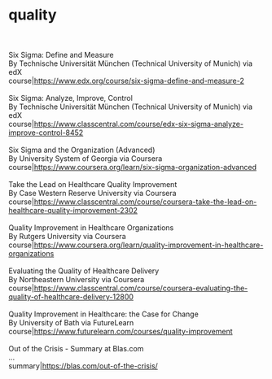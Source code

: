 # quality<br><br>

Six Sigma: Define and Measure<br>By Technische Universität München (Technical University of Munich) via edX<br>course|https://www.edx.org/course/six-sigma-define-and-measure-2<br><br>
Six Sigma: Analyze, Improve, Control<br>By Technische Universität München (Technical University of Munich) via edX<br>course|https://www.classcentral.com/course/edx-six-sigma-analyze-improve-control-8452<br><br>
Six Sigma and the Organization (Advanced)<br>By University System of Georgia via Coursera<br>course|https://www.coursera.org/learn/six-sigma-organization-advanced<br><br>
Take the Lead on Healthcare Quality Improvement<br>By Case Western Reserve University via Coursera<br>course|https://www.classcentral.com/course/coursera-take-the-lead-on-healthcare-quality-improvement-2302<br><br>
Quality Improvement in Healthcare Organizations<br>By Rutgers University via Coursera<br>course|https://www.coursera.org/learn/quality-improvement-in-healthcare-organizations<br><br>
Evaluating the Quality of Healthcare Delivery<br>By Northeastern University via Coursera<br>course|https://www.classcentral.com/course/coursera-evaluating-the-quality-of-healthcare-delivery-12800<br><br>
Quality Improvement in Healthcare: the Case for Change<br>By University of Bath via FutureLearn<br>course|https://www.futurelearn.com/courses/quality-improvement<br><br>
Out of the Crisis - Summary at Blas.com<br> …<br>summary|https://blas.com/out-of-the-crisis/<br><br>
